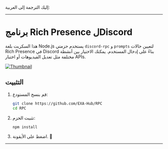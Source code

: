 إليك الترجمة إلى العربية:

---

# برنامج Rich Presence لDiscord

هذا السكربت بلغة Node.js يستخدم حزمتي `discord-rpc` و `prompts` لتعيين حالات Rich Presence في Discord بناءً على إدخال المستخدم. يمكنك الاختيار بين أنشطة مختلفة مثل تعديل الفيديوهات أو اختبار APIs.

[![Thumbnail](https://img.youtube.com/vi/16f5cSet98M/hqdefault.jpg)](https://www.youtube.com/shorts/16f5cSet98M)

## التثبيت

1. قم بنسخ المستودع:

   ```bash
   git clone https://github.com/EXA-Hub/RPC
   cd RPC
   ```

2. تثبيت الحزم:

   ```bash
   npm install
   ```

3. اضغط على الأيقونة. 🥳

---
